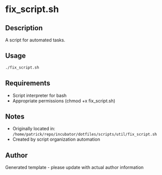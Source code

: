 # fix_script.sh

## Description
A script for automated tasks.

## Usage
```bash
./fix_script.sh
```

## Requirements
- Script interpreter for bash
- Appropriate permissions (chmod +x fix_script.sh)

## Notes
- Originally located in: `/home/patrick/repo/incubator/dotfiles/scripts/util/fix_script.sh`
- Created by script organization automation

## Author
Generated template - please update with actual author information
